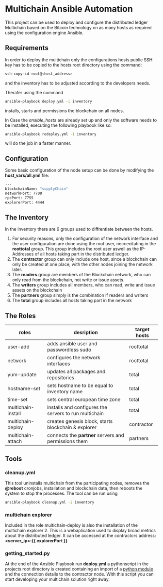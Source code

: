 # Multichain Ansible Automation
This project can be used to deploy and configure the distributed ledger Multichain based on the Bitcoin technology on as many hosts as required using the configuration engine Ansible.

## Requirements
In order to deploy the multichain only the configurations hosts public SSH key has to be copied to the hosts root directory using the command:
```bash
ssh-copy-id root@<host_address>
``` 
and the inventory has to be adjusted according to the developers needs.

Therafer using the command 
```bash
ansible-playbook deploy.yml -i inventory
```
installs, starts and permissions the blockchain on all nodes.

In Case the *ansible_hosts* are already set up and only the software needs to be installed, executing the following playbook like so:
```bash
ansible-playbook redeploy.yml -i inventory
```
will do the job in a faster manner.

## Configuration
Some basic configuration of the node setup can be done by modifying the **host_vars/all.yml** file:

```bash
---
blockchainName: "supplyChain"
networkPort: 7700
rpcPort: 7755
explorerPort: 4444
``` 

## The Inventory
In the Inventory there are 6 groups used to diffrentiate between the hosts.
1. For security reasons, only the configuration of the network interface and the user configuration are done using the root user, neccecitating in the **roottotal** group. This group includes the root user aswell as the IP-Addresses of all hosts taking part in the distributed ledger.
2. The **contractor** group can only include one host, since a blockchain can only be created at one place, with the other nodes joining the network later.
3. The **readers** group are members of the Blockchain network, who can only read from the blockchain, not write or issue assets.
4. The **writers** group includes all members, who can read, write and issue assets on the blockchain
5. The **partners** group simply is the combination if readers and writers
6. The **total** group includes all hosts taking part in the network

## The Roles

| roles              | desription                                            | target hosts |
|--------------------|-------------------------------------------------------|--------------|
| user-add           | adds ansible user and passwordless sudo               | roottotal    |
| network            | configures the network interfaces                     | roottotal    |
| yum-update         | updates all packages and repositories                 | total        |
| hostname-set       | sets hostname to be equal to inventory name           | total        |
| time-set           | sets central european time zone                       | total        |
| multichain-install | installs and configures the servers to run multichain | total        |
| multichain-deploy  | creates genesis block, starts blockchain & explorer   | contractor   |
| multichain-attach  | connects the **partner** servers and permissions them | partners     |

## Tools

### cleanup.yml
This tool uninstalls multichain from the participating nodes, removes the **@reboot** cronjobs, installation and blockchain data, then reboots the system to stop the processes.
The tool can be run using 
```bash
ansible-playbook cleanup.yml -i inventory
```

### multichain explorer
Included in the role multichain-deploy is also the installation of the multichain explorer 2.
This is a webaplication used to display broad metrics about the distributed ledger. It can be accessed at the contractors address: **<server_ip>:{{ explorerPort }}**

### getting_started.py
At the end of the Ansible Playbook run **deploy.yml** a pythonscript in the projects root directory is created containing an import of a [python module](https://github.com/coblo/mcrpc) and the connection details to the contractor node.
With this script you can start developing your multichain solution right away.
